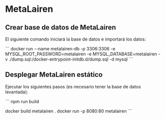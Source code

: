 # MetaLairen

## Crear base de datos de MetaLairen

El siguiente comando iniciará la base de datos e importará los datos:

´´´
docker run --name metalairen-db -p 3306:3306   -e MYSQL_ROOT_PASSWORD=metalairen   -e MYSQL_DATABASE=metalairen   -v ./dump.sql:/docker-entrypoint-initdb.d/dump.sql   -d mysql
´´´

## Desplegar MetaLairen estático

Ejecutar los siguientes pasos (es necesario tener la base de datos levantada):

´´´
npm run build

docker build metalairen .
docker run -p 8080:80 metalairen
´´´
